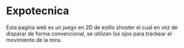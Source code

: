 # Expotecnica
Esta pagina web es un juego en 2D de estilo shooter el cual en vez de disparar de forma convencional, se utilizan los ojos para trackear el movimiento de la mira.